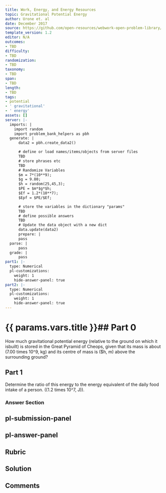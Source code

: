 ```yaml
---
title: Work, Energy, and Energy Resources
topic: Gravitational Potential Energy
author: Urone et. al
date: December 2017
source: https://github.com/open-resources/webwork-open-problem-library/tree/master/Contrib/BrockPhysics/College_Physics_Urone/7.Work_Energy_and_Energy_Resources/7-03.Gravitational_Potential_Energy/NU_U17_07_03_002.pg
template_version: 1.2
editor: N/A
outcomes:
- TBD
difficulty:
- TBD
randomization:
- TBD
taxonomy:
- TBD
span:
- TBD
length:
- TBD
tags:
- potential
- ' gravitational'
- ' energy'
assets: []
server: |-
  imports: |
    import random
    import problem_bank_helpers as pbh
  generate: |
      data2 = pbh.create_data2()

      # define or load names/items/objects from server files
      TBD
      # store phrases etc
      TBD
      # Randomize Variables
      $m = 7*(10**9);
      $g = 9.80;
      $h = random(25,45,3);
      $PE = $m*$g*$h;
      $Ef = 1.2*(10**7);
      $Epf = $PE/$Ef;

      # store the variables in the dictionary "params"
      TBD
      # define possible answers
      TBD
      # Update the data object with a new dict
      data.update(data2)
      prepare: |
      pass
  parse: |
      pass
  grade: |
      pass
part1: |-
  type: Numerical
  pl-customizations:
    weight: 1
    hide-answer-panel: true
part2: |-
  type: Numerical
  pl-customizations:
    weight: 1
    hide-answer-panel: true
---
```


# {{ params.vars.title }}## Part 0 
How much gravitational potential energy (relative to the ground on which it isbuilt) is stored in the Great Pyramid of Cheops, given that its mass is about (7.00 times 10^9, kg) and its centre of mass is ($h, m) above the surrounding ground? 
## Part 1 
Determine the ratio of this energy to the energy equivalent of the daily food intake of a person. ((1.2 times 10^7, J)). 


### Answer Section 


## pl-submission-panel 


## pl-answer-panel 


## Rubric 


## Solution 


## Comments 


